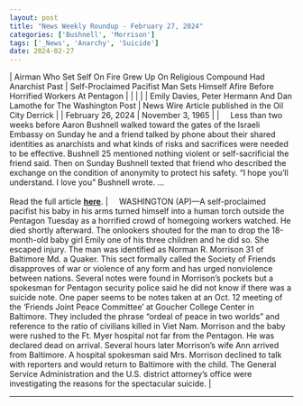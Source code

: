 ```yaml
---
layout: post
title: "News Weekly Roundup - February 27, 2024"
categories: ['Bushnell', 'Morrison']
tags: ['_News', 'Anarchy', 'Suicide']
date: 2024-02-27
---
```


| Airman Who Set Self On Fire Grew Up On Religious Compound Had Anarchist Past | Self-Proclaimed Pacifist Man Sets Himself Afire Before Horrified Workers At Pentagon |
|  |  |
| Emily Davies, Peter Hermann And Dan Lamothe for The Washington Post | News Wire Article published in the Oil City Derrick |
| February 26, 2024 | November 3, 1965 |
| &nbsp;&nbsp;&nbsp;&nbsp;Less than two weeks before Aaron Bushnell walked toward the gates of the Israeli Embassy on Sunday he and a friend talked by phone about their shared identities as anarchists and what kinds of risks and sacrifices were needed to be effective. Bushnell 25 mentioned nothing violent or self-sacrificial the friend said. Then on Sunday Bushnell texted that friend who described the exchange on the condition of anonymity to protect his safety. “I hope you’ll understand. I love you” Bushnell wrote. ...<br><br>Read the full article <b>[here](https://www.washingtonpost.com/dc-md-va/2024/02/26/israeli-embassy-airman-fire-death-gaza/)</b>. | &nbsp;&nbsp;&nbsp;&nbsp;WASHINGTON (AP)—A self-proclaimed pacifist his baby in his arms turned himself into a human torch outside the Pentagon Tuesday as a horrified crowd of homegoing workers watched. He died shortly afterward. The onlookers shouted for the man to drop the 18-month-old baby girl Emily one of his three children and he did so. She escaped injury. The man was identified as Norman R. Morrison 31 of Baltimore Md. a Quaker. This sect formally called the Society of Friends disapproves of war or violence of any form and has urged nonviolence between nations. Several notes were found in Morrison’s pockets but a spokesman for Pentagon security police said he did not know if there was a suicide note. One paper seems to be notes taken at an Oct. 12 meeting of the ‘Friends Joint Peace Committee’ at Goucher College Center in Baltimore. They included the phrase “ordeal of peace in two worlds” and reference to the ratio of civilians killed in Viet Nam. Morrison and the baby were rushed to the Ft. Myer hospital not far from the Pentagon. He was declared dead on arrival. Several hours later Morrison’s wife Ann arrived from Baltimore. A hospital spokesman said Mrs. Morrison declined to talk with reporters and would return to Baltimore with the child. The General Service Administration and the U.S. district attorney’s office were investigating the reasons for the spectacular suicide. |

---

